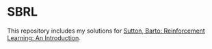 # SBRL

This repository includes my solutions for [Sutton, Barto: Reinforcement Learning: An Introduction](http://incompleteideas.net/book/the-book-2nd.html).

